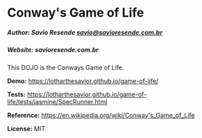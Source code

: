 # Conway's Game of Life
##### Author: Savio Resende <savio@savioresende.com.br>
##### Website: savioresende.com.br

This DOJO is the Conways Game of Life.

**Demo:** https://lotharthesavior.github.io/game-of-life/

**Tests:** https://lotharthesavior.github.io/game-of-life/tests/jasmine/SpecRunner.html

**Reference:** https://en.wikipedia.org/wiki/Conway's_Game_of_Life

**License:** MIT

